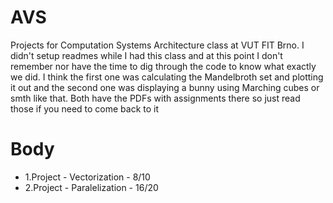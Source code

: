 # AVS
Projects for Computation Systems Architecture class at VUT FIT Brno. I didn't setup readmes while I had this class and at this point I don't remember nor have the time to dig through the code to know what exactly we did. I think the first one was calculating the Mandelbroth set and plotting it out and the second one was displaying a bunny using Marching cubes or smth like that. Both have the PDFs with assignments there so just read those if you need to come back to it

# Body
- 1.Project - Vectorization - 8/10
- 2.Project - Paralelization - 16/20
